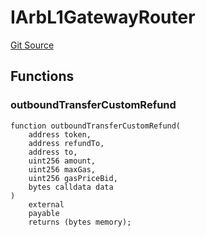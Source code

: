 # IArbL1GatewayRouter
[Git Source](https://github.com/Bananapus/nana-suckers/blob/faba69dd26a284c037886fb39a0fe6a34055e8dd/src/interfaces/IArbL1GatewayRouter.sol)


## Functions
### outboundTransferCustomRefund


```solidity
function outboundTransferCustomRefund(
    address token,
    address refundTo,
    address to,
    uint256 amount,
    uint256 maxGas,
    uint256 gasPriceBid,
    bytes calldata data
)
    external
    payable
    returns (bytes memory);
```

